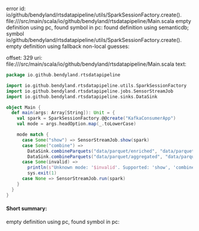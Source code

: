 error id: io/github/bendyland/rtsdatapipeline/utils/SparkSessionFactory.create().
file://<WORKSPACE>/src/main/scala/io/github/bendyland/rtsdatapipeline/Main.scala
empty definition using pc, found symbol in pc: 
found definition using semanticdb; symbol io/github/bendyland/rtsdatapipeline/utils/SparkSessionFactory.create().
empty definition using fallback
non-local guesses:

offset: 329
uri: file://<WORKSPACE>/src/main/scala/io/github/bendyland/rtsdatapipeline/Main.scala
text:
```scala
package io.github.bendyland.rtsdatapipeline

import io.github.bendyland.rtsdatapipeline.utils.SparkSessionFactory
import io.github.bendyland.rtsdatapipeline.jobs.SensorStreamJob
import io.github.bendyland.rtsdatapipeline.sinks.DataSink

object Main {
  def main(args: Array[String]): Unit = {
    val spark = SparkSessionFactory.@@create("KafkaConsumerApp")
    val mode = args.headOption.map(_.toLowerCase)

    mode match {
      case Some("show") => SensorStreamJob.show(spark)
      case Some("combine") => 
        DataSink.combineParquets("data/parquet/enriched", "data/parquet/enriched_combined")(spark)
        DataSink.combineParquets("data/parquet/aggregated", "data/parquet/aggregated_combined")(spark)
      case Some(invalid) =>
        println(s"Unknown mode: '$invalid'. Supported: 'show', 'combine'")
        sys.exit(1)
      case None => SensorStreamJob.run(spark)
    }
  }
}


```


#### Short summary: 

empty definition using pc, found symbol in pc: 